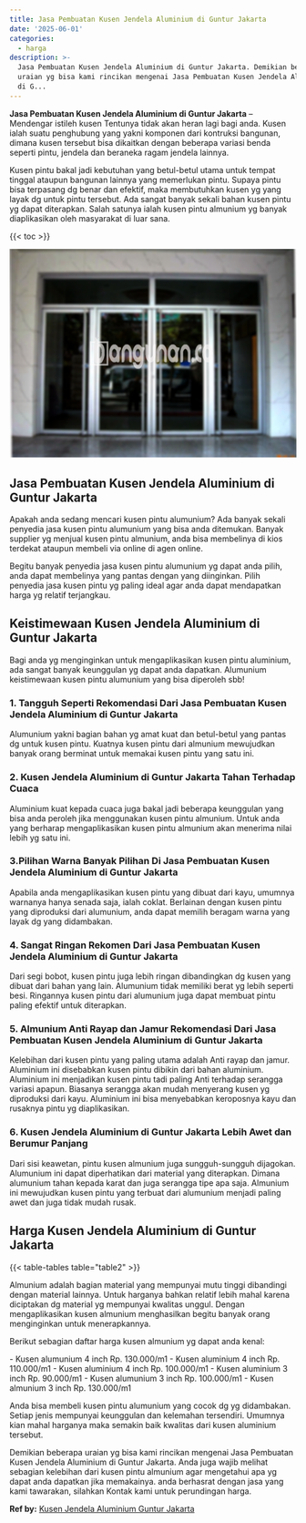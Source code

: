 ```yaml
---
title: Jasa Pembuatan Kusen Jendela Aluminium di Guntur Jakarta
date: '2025-06-01'
categories:
  - harga
description: >-
  Jasa Pembuatan Kusen Jendela Aluminium di Guntur Jakarta. Demikian beberapa
  uraian yg bisa kami rincikan mengenai Jasa Pembuatan Kusen Jendela Aluminium
  di G...
---
```


**Jasa Pembuatan Kusen Jendela Aluminium di Guntur Jakarta** – Mendengar istileh kusen Tentunya tidak akan heran lagi bagi anda. Kusen ialah suatu penghubung yang yakni komponen dari kontruksi bangunan, dimana kusen tersebut bisa dikaitkan dengan beberapa variasi benda seperti pintu, jendela dan beraneka ragam jendela lainnya.

Kusen pintu bakal jadi kebutuhan yang betul-betul utama untuk tempat tinggal ataupun bangunan lainnya yang memerlukan pintu. Supaya pintu bisa terpasang dg benar dan efektif, maka membutuhkan kusen yg yang layak dg untuk pintu tersebut. Ada sangat banyak sekali bahan kusen pintu yg dapat diterapkan. Salah satunya ialah kusen pintu almunium yg banyak diaplikasikan oleh masyarakat di luar sana.

{{< toc >}}

![Jasa Pembuatan Kusen Jendela Aluminium di Guntur Jakarta](/images/harga-kusen-jendela-alumunium-13.png)

## Jasa Pembuatan Kusen Jendela Aluminium di Guntur Jakarta

Apakah anda sedang mencari kusen pintu alumunium? Ada banyak sekali penyedia jasa kusen pintu alumunium yang bisa anda ditemukan. Banyak supplier yg menjual kusen pintu almunium, anda bisa membelinya di kios terdekat ataupun membeli via online di agen online.

Begitu banyak penyedia jasa kusen pintu alumunium yg dapat anda pilih, anda dapat membelinya yang pantas dengan yang diinginkan. Pilih penyedia jasa kusen pintu yg paling ideal agar anda dapat mendapatkan harga yg relatif terjangkau.

## Keistimewaan Kusen Jendela Aluminium di Guntur Jakarta

Bagi anda yg menginginkan untuk mengaplikasikan kusen pintu aluminium, ada sangat banyak keunggulan yg dapat anda dapatkan. Alumunium keistimewaan kusen pintu alumunium yang bisa diperoleh sbb!

### 1\. Tangguh Seperti Rekomendasi Dari Jasa Pembuatan Kusen Jendela Aluminium di Guntur Jakarta

Alumunium yakni bagian bahan yg amat kuat dan betul-betul yang pantas dg untuk kusen pintu. Kuatnya kusen pintu dari almunium mewujudkan banyak orang berminat untuk memakai kusen pintu yang satu ini.

### 2\. Kusen Jendela Aluminium di Guntur Jakarta Tahan Terhadap Cuaca

Aluminium kuat kepada cuaca juga bakal jadi beberapa keunggulan yang bisa anda peroleh jika menggunakan kusen pintu almunium. Untuk anda yang berharap mengaplikasikan kusen pintu almunium akan menerima nilai lebih yg satu ini.

### 3.Pilihan Warna Banyak Pilihan Di Jasa Pembuatan Kusen Jendela Aluminium di Guntur Jakarta

Apabila anda mengaplikasikan kusen pintu yang dibuat dari kayu, umumnya warnanya hanya senada saja, ialah coklat. Berlainan dengan kusen pintu yang diproduksi dari alumunium, anda dapat memilih beragam warna yang layak dg yang didambakan.

### 4\. Sangat Ringan Rekomen Dari Jasa Pembuatan Kusen Jendela Aluminium di Guntur Jakarta

Dari segi bobot, kusen pintu juga lebih ringan dibandingkan dg kusen yang dibuat dari bahan yang lain. Alumunium tidak memiliki berat yg lebih seperti besi. Ringannya kusen pintu dari alumunium juga dapat membuat pintu paling efektif untuk diterapkan.

### 5\. Almunium Anti Rayap dan Jamur Rekomendasi Dari Jasa Pembuatan Kusen Jendela Aluminium di Guntur Jakarta

Kelebihan dari kusen pintu yang paling utama adalah Anti rayap dan jamur. Aluminium ini disebabkan kusen pintu dibikin dari bahan aluminium. Aluminium ini menjadikan kusen pintu tadi paling Anti terhadap serangga variasi apapun. Biasanya serangga akan mudah menyerang kusen yg diproduksi dari kayu. Aluminium ini bisa menyebabkan keroposnya kayu dan rusaknya pintu yg diaplikasikan.

### 6\. Kusen Jendela Aluminium di Guntur Jakarta Lebih Awet dan Berumur Panjang

Dari sisi keawetan, pintu kusen almunium juga sungguh-sungguh dijagokan. Alumunium ini dapat diperhatikan dari material yang diterapkan. Dimana alumunium tahan kepada karat dan juga serangga tipe apa saja. Almunium ini mewujudkan kusen pintu yang terbuat dari alumunium menjadi paling awet dan juga tidak mudah rusak.

## Harga Kusen Jendela Aluminium di Guntur Jakarta

{{< table-tables table="table2" >}}

Almunium adalah bagian material yang mempunyai mutu tinggi dibandingi dengan material lainnya. Untuk harganya bahkan relatif lebih mahal karena diciptakan dg material yg mempunyai kwalitas unggul. Dengan mengaplikasikan kusen almunium menghasilkan begitu banyak orang menginginkan untuk menerapkannya.

Berikut sebagian daftar harga kusen almunium yg dapat anda kenal:

\- Kusen alumunium 4 inch Rp. 130.000/m1 - Kusen aluminium 4 inch Rp. 110.000/m1 - Kusen aluminium 4 inch Rp. 100.000/m1 - Kusen aluminium 3 inch Rp. 90.000/m1 - Kusen alumunium 3 inch Rp. 100.000/m1 - Kusen almunium 3 inch Rp. 130.000/m1

Anda bisa membeli kusen pintu alumunium yang cocok dg yg didambakan. Setiap jenis mempunyai keunggulan dan kelemahan tersendiri. Umumnya kian mahal harganya maka semakin baik kwalitas dari kusen aluminium tersebut.

Demikian beberapa uraian yg bisa kami rincikan mengenai Jasa Pembuatan Kusen Jendela Aluminium di Guntur Jakarta. Anda juga wajib melihat sebagian kelebihan dari kusen pintu almunium agar mengetahui apa yg dapat anda dapatkan jika memakainya. anda berhasrat dengan jasa yang kami tawarakan, silahkan Kontak kami untuk perundingan harga.

**Ref by:** [Kusen Jendela Aluminium Guntur Jakarta](https://id.wikipedia.org/wiki/Kusen)
